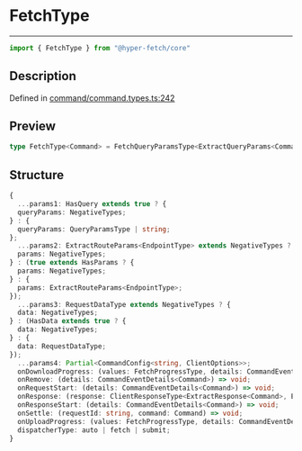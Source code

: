 

# FetchType

<div class="api-docs__separator">

---

</div><div class="api-docs__import">

```ts
import { FetchType } from "@hyper-fetch/core"
```

</div><div class="api-docs__section">

## Description

</div><div class="api-docs__description"><span class="api-docs__do-not-parse">



</span></div><p class="api-docs__definition">

Defined in [command/command.types.ts:242](https://github.com/BetterTyped/hyper-fetch/blob/3fe127e9/packages/core/src/command/command.types.ts#L242)

</p><div class="api-docs__section">

## Preview

</div><div class="api-docs__preview type single">

```ts
type FetchType<Command> = FetchQueryParamsType<ExtractQueryParams<Command>, ExtractHasQueryParams<Command>> & FetchParamsType<ExtractEndpoint<Command>, ExtractHasParams<Command>> & FetchRequestDataType<ExtractRequestData<Command>, ExtractHasData<Command>> & Omit<FetchOptionsType<ExtractClientOptions<Command>>, params | data> & FetchSendActionsType<Command> & CommandQueueOptions;
```

</div><div class="api-docs__section">

## Structure

</div><div class="api-docs__returns">

```ts
{
  ...params1: HasQuery extends true ? {
  queryParams: NegativeTypes;
} : {
  queryParams: QueryParamsType | string;
};
  ...params2: ExtractRouteParams<EndpointType> extends NegativeTypes ? {
  params: NegativeTypes;
} : (true extends HasParams ? {
  params: NegativeTypes;
} : {
  params: ExtractRouteParams<EndpointType>;
});
  ...params3: RequestDataType extends NegativeTypes ? {
  data: NegativeTypes;
} : (HasData extends true ? {
  data: NegativeTypes;
} : {
  data: RequestDataType;
});
  ...params4: Partial<CommandConfig<string, ClientOptions>>;
  onDownloadProgress: (values: FetchProgressType, details: CommandEventDetails<Command>) => void;
  onRemove: (details: CommandEventDetails<Command>) => void;
  onRequestStart: (details: CommandEventDetails<Command>) => void;
  onResponse: (response: ClientResponseType<ExtractResponse<Command>, ExtractError<Command>>, details: CommandResponseDetails) => void;
  onResponseStart: (details: CommandEventDetails<Command>) => void;
  onSettle: (requestId: string, command: Command) => void;
  onUploadProgress: (values: FetchProgressType, details: CommandEventDetails<Command>) => void;
  dispatcherType: auto | fetch | submit;
}
```

</div>